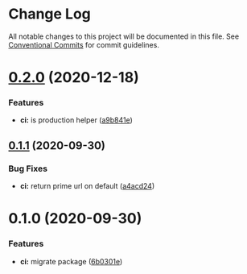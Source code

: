 # Change Log

All notable changes to this project will be documented in this file.
See [Conventional Commits](https://conventionalcommits.org) for commit guidelines.

# [0.2.0](https://github.com/lihbr/utils-netlify/compare/@lihbr/utils-netlify.ci@0.1.1...@lihbr/utils-netlify.ci@0.2.0) (2020-12-18)


### Features

* **ci:** is production helper ([a9b841e](https://github.com/lihbr/utils-netlify/commit/a9b841e4a8f914df1663a39e849747a2c015c59a))





## [0.1.1](https://github.com/lihbr/utils-netlify/compare/@lihbr/utils-netlify.ci@0.1.0...@lihbr/utils-netlify.ci@0.1.1) (2020-09-30)


### Bug Fixes

* **ci:** return prime url on default ([a4acd24](https://github.com/lihbr/utils-netlify/commit/a4acd2490e2ab25ed6eb3e8e058aa30b1144d43e))





# 0.1.0 (2020-09-30)


### Features

* **ci:** migrate package ([6b0301e](https://github.com/lihbr/utils-netlify/commit/6b0301e017c63046e782f975799a64a0f77ddb0c))
